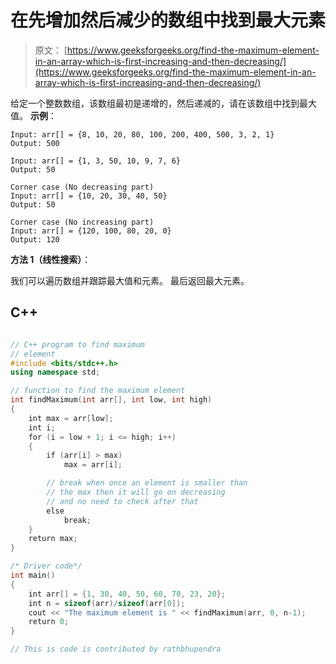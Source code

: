 # 在先增加然后减少的数组中找到最大元素

> 原文： [https://www.geeksforgeeks.org/find-the-maximum-element-in-an-array-which-is-first-increasing-and-then-decreasing/](https://www.geeksforgeeks.org/find-the-maximum-element-in-an-array-which-is-first-increasing-and-then-decreasing/)

给定一个整数数组，该数组最初是递增的，然后递减的，请在该数组中找到最大值。
**示例**：

```
Input: arr[] = {8, 10, 20, 80, 100, 200, 400, 500, 3, 2, 1}
Output: 500

Input: arr[] = {1, 3, 50, 10, 9, 7, 6}
Output: 50

Corner case (No decreasing part)
Input: arr[] = {10, 20, 30, 40, 50}
Output: 50

Corner case (No increasing part)
Input: arr[] = {120, 100, 80, 20, 0}
Output: 120

```



**方法 1（线性搜索）**：

我们可以遍历数组并跟踪最大值和元素。 最后返回最大元素。

## C++ 

```cpp

// C++ program to find maximum  
// element  
#include <bits/stdc++.h> 
using namespace std; 

// function to find the maximum element  
int findMaximum(int arr[], int low, int high)  
{  
    int max = arr[low];  
    int i;  
    for (i = low + 1; i <= high; i++)  
    {  
        if (arr[i] > max)  
            max = arr[i];  

        // break when once an element is smaller than  
        // the max then it will go on decreasing  
        // and no need to check after that  
        else
            break;  
    }  
    return max;  
}  

/* Driver code*/
int main()  
{  
    int arr[] = {1, 30, 40, 50, 60, 70, 23, 20};  
    int n = sizeof(arr)/sizeof(arr[0]);  
    cout << "The maximum element is " << findMaximum(arr, 0, n-1);  
    return 0;  
}  

// This is code is contributed by rathbhupendra 

```